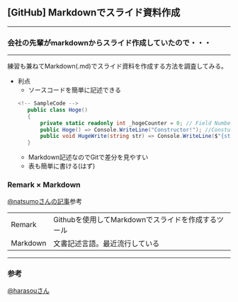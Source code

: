 ## [GitHub] Markdownでスライド資料作成

---


### 会社の先輩がmarkdownからスライド作成していたので・・・
---

練習も兼ねてMarkdown(.md)でスライド資料を作成する方法を調査してみる。

- 利点
     - ソースコードを簡単に記述できる
     ```c#
     <!-- SampleCode -->
        public class Hoge()
        {
            private static readonly int _hogeCounter = 0; // Field Number
            public Hoge() => Console.WriteLine("Constructor!"); //Constuctor
            public void HugeWrite(string str) => Console.WriteLine($"{str} : is printed"); // public Method
        }

     ```
     - Markdown記述なのでGitで差分を見やすい
     - 表も簡単に書ける(はず)


### Remark × Markdown

[@natsumoさんの記事](https://qiita.com/natsumo/items/717e40de2c43824624b6)参考

| | |
|--|--|
|Remark|Githubを使用してMarkdownでスライドを作成するツール|
|Markdown|文書記述言語。最近流行している|



---
### 参考
[@harasouさん](https://qiita.com/harasou/items/1fa3cca6ac1ef175c876)
